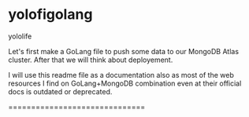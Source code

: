 # yolofigolang
yololife

Let's first make a GoLang file to push some data to our MongoDB Atlas cluster. After that we will think about deployement.

I will use this readme file as a documentation also as most of the web resources I find on GoLang+MongoDB combination even at their official docs is outdated or deprecated.

==============================

